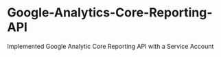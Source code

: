 # Google-Analytics-Core-Reporting-API
Implemented Google Analytic Core Reporting API with a Service Account 
